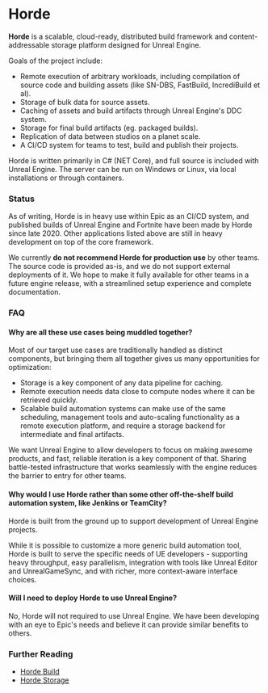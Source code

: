 # Horde

**Horde** is a scalable, cloud-ready, distributed build framework and content-addressable storage platform 
designed for Unreal Engine. 

Goals of the project include:

* Remote execution of arbitrary workloads, including compilation of source code and building assets (like SN-DBS, 
  FastBuild, IncrediBuild et al).
* Storage of bulk data for source assets.
* Caching of assets and build artifacts through Unreal Engine's DDC system.
* Storage for final build artifacts (eg. packaged builds).
* Replication of data between studios on a planet scale.
* A CI/CD system for teams to test, build and publish their projects.

Horde is written primarily in C# (NET Core), and full source is included with Unreal Engine. The server can be run 
on Windows or Linux, via local installations or through containers.

### Status

As of writing, Horde is in heavy use within Epic as an CI/CD system, and published builds of Unreal Engine and 
Fortnite have been made by Horde since late 2020. Other applications listed above are still in heavy development 
on top of the core framework.

We currently **do not recommend Horde for production use** by other teams. The source code is provided as-is, and
we do not support external deployments of it. We hope to make it fully available for other teams in a future engine
release, with a streamlined setup experience and complete documentation.

### FAQ

#### Why are all these use cases being muddled together?

Most of our target use cases are traditionally handled as distinct components, but bringing them all together
gives us many opportunities for optimization:

* Storage is a key component of any data pipeline for caching. 
* Remote execution needs data close to compute nodes where it can be retrieved quickly.
* Scalable build automation systems can make use of the same scheduling, management tools and auto-scaling
  functionality as a remote execution platform, and require a storage backend for intermediate and final
  artifacts.

We want Unreal Engine to allow developers to focus on making awesome products, and fast, reliable iteration is a 
key component of that. Sharing battle-tested infrastructure that works seamlessly with the engine reduces the 
barrier to entry for other teams.

#### Why would I use Horde rather than some other off-the-shelf build automation system, like Jenkins or TeamCity?

Horde is built from the ground up to support development of Unreal Engine projects.

While it is possible to customize a more generic build automation tool, Horde is built to serve the specific needs of UE
developers - supporting heavy throughput, easy parallelism, integration with tools like Unreal Editor and UnrealGameSync,
and with richer, more context-aware interface choices.

#### Will I need to deploy Horde to use Unreal Engine?

No, Horde will not required to use Unreal Engine. We have been developing with an eye to Epic's needs and believe 
it can provide similar benefits to others.

### Further Reading

* [Horde Build](Horde.Build/README.md)
* [Horde Storage](Horde.Storage/README.md)
